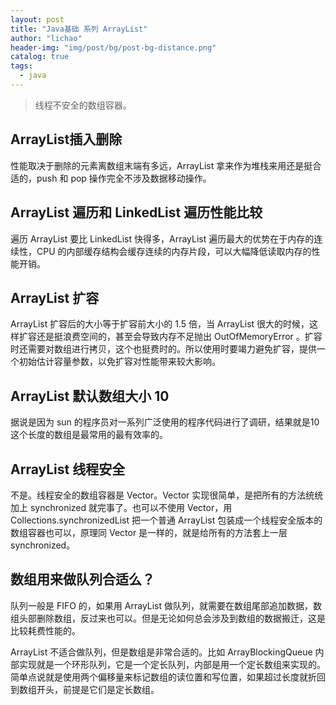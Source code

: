 ```yaml
---
layout: post
title: "Java基础 系列 ArrayList"
author: "lichao"
header-img: "img/post/bg/post-bg-distance.png"
catalog: true
tags:
  - java
---
```


> 线程不安全的数组容器。

## ArrayList插入删除
性能取决于删除的元素离数组末端有多远，ArrayList 拿来作为堆栈来用还是挺合适的，push 和 pop 操作完全不涉及数据移动操作。
## ArrayList 遍历和 LinkedList 遍历性能比较
遍历 ArrayList 要比 LinkedList 快得多，ArrayList 遍历最大的优势在于内存的连续性，CPU 的内部缓存结构会缓存连续的内存片段，可以大幅降低读取内存的性能开销。
## ArrayList 扩容
ArrayList 扩容后的大小等于扩容前大小的 1.5 倍，当 ArrayList 很大的时候，这样扩容还是挺浪费空间的，甚至会导致内存不足抛出 OutOfMemoryError 。扩容时还需要对数组进行拷贝，这个也挺费时的。所以使用时要竭力避免扩容，提供一个初始估计容量参数，以免扩容对性能带来较大影响。

## ArrayList 默认数组大小 10
据说是因为 sun 的程序员对一系列广泛使用的程序代码进行了调研，结果就是10这个长度的数组是最常用的最有效率的。
## ArrayList 线程安全
不是。线程安全的数组容器是 Vector。Vector 实现很简单，是把所有的方法统统加上 synchronized 就完事了。也可以不使用 Vector，用 Collections.synchronizedList 把一个普通 ArrayList 包装成一个线程安全版本的数组容器也可以，原理同 Vector 是一样的，就是给所有的方法套上一层 synchronized。

## 数组用来做队列合适么？
队列一般是 FIFO 的，如果用 ArrayList 做队列，就需要在数组尾部追加数据，数组头部删除数组，反过来也可以。但是无论如何总会涉及到数组的数据搬迁，这是比较耗费性能的。

ArrayList 不适合做队列，但是数组是非常合适的。比如 ArrayBlockingQueue 内部实现就是一个环形队列，它是一个定长队列，内部是用一个定长数组来实现的。简单点说就是使用两个偏移量来标记数组的读位置和写位置，如果超过长度就折回到数组开头，前提是它们是定长数组。

